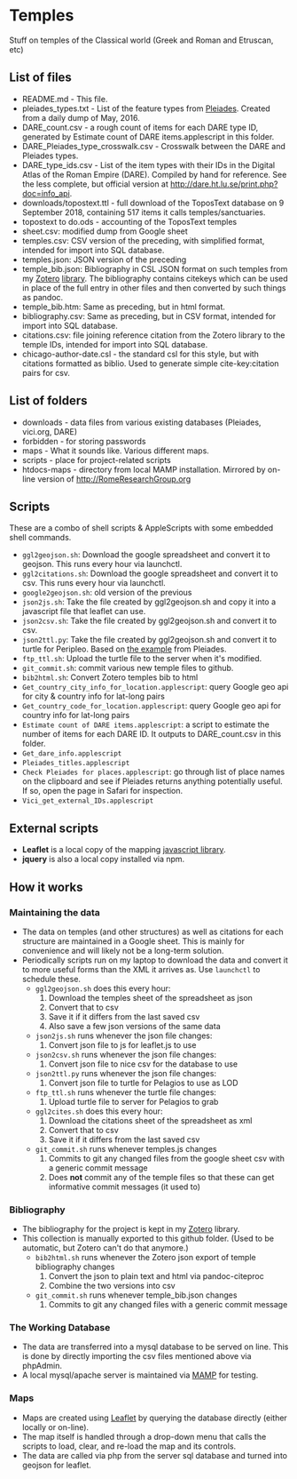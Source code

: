 # Temples

Stuff on temples of the Classical world (Greek and Roman and Etruscan, etc)

## List of files

- README.md - This file.
- pleiades\_types.txt - List of the feature types from [Pleiades](http://pleiades.stoa.org). Created from a daily dump of May, 2016.
- DARE\_count.csv - a rough count of items for each DARE type ID, generated by Estimate count of DARE items.applescript in this folder.
- DARE\_Pleiades\_type\_crosswalk.csv - Crosswalk between the DARE and Pleiades types.
- DARE\_type\_ids.csv - List of the item types with their IDs in the Digital Atlas of the  Roman Empire (DARE). Compiled by hand for reference. See the less complete, but official version at <http://dare.ht.lu.se/print.php?doc=info_api>.
- downloads/topostext.ttl - full download of the ToposText database on 9 September 2018, containing 517 items it calls temples/sanctuaries.
- topostext to do.ods - accounting of the ToposText temples
- sheet.csv: modified dump from Google sheet
- temples.csv: CSV version of the preceding, with simplified format, intended for import into SQL database.
- temples.json: JSON version of the preceding
- temple\_bib.json: Bibliography in CSL JSON format on such temples from my [Zotero](https://zotero.org/) [library](https://www.zotero.org/john_muccigrosso/items). The bibliography contains citekeys which can be used in place of the full entry in other files and then converted by such things as pandoc.
- temple\_bib.htm: Same as preceding, but in html format.
- bibliography.csv: Same as preceding, but in CSV format, intended for import into SQL database.
- citations.csv: file joining reference citation from the Zotero library to the temple IDs, intended for import into SQL database.
- chicago-author-date.csl - the standard csl for this style, but with citations formatted as biblio. Used to generate simple cite-key:citation pairs for csv.

## List of folders

- downloads - data files from various existing databases (Pleiades, vici.org, DARE)
- forbidden - for storing passwords
- maps - What it sounds like. Various different maps.
- scripts - place for project-related scripts
- htdocs-maps - directory from local MAMP installation. Mirrored by on-line version of <http://RomeResearchGroup.org>

## Scripts

These are a combo of shell scripts & AppleScripts with some embedded shell commands.

- `ggl2geojson.sh`: Download the google spreadsheet and convert it to geojson. This runs every hour via launchctl.
- `ggl2citations.sh`: Download the google spreadsheet and convert it to csv. This runs every hour via launchctl.
- `google2geojson.sh`: old version of the previous
- `json2js.sh`: Take the file created by ggl2geojson.sh and copy it into a javascript file that leaflet can use.
- `json2csv.sh`: Take the file created by ggl2geojson.sh and convert it to csv.
- `json2ttl.py`: Take the file created by ggl2geojson.sh and convert it to turtle for Peripleo. Based on [the example](https://github.com/rsimon/data2pelagios/blob/master/gazetteer/dai/dai2pelagios.py) from Pleiades.
- `ftp_ttl.sh`: Upload the turtle file to the server when it's modified.
- `git_commit.sh`: commit various new temple files to github.
- `bib2html.sh`: Convert Zotero temples bib to html
- `Get_country_city_info_for_location.applescript`: query Google geo api for city & country info for lat-long pairs
- `Get_country_code_for_location.applescript`: query Google geo api for country info for lat-long pairs
- `Estimate count of DARE items.applescript`: a script to estimate the number of items for each DARE ID. It outputs to DARE\_count.csv in this folder.
- `Get_dare_info.applescript`
- `Pleiades_titles.applescript`
- `Check Pleiades for places.applescript`: go through list of place names on the clipboard and see if Pleiades returns anything potentially useful. If so, open the page in Safari for inspection.
- `Vici_get_external_IDs.applescript`

## External scripts

- **Leaflet** is a local copy of the mapping [javascript library](http://leafletjs.com/download.html).
- **jquery** is also a local copy installed via npm.

## How it works

### Maintaining the data

- The data on temples (and other structures) as well as citations for each structure are maintained in a Google sheet. This is mainly for convenience and will likely not be a long-term solution.
- Periodically scripts run on my laptop to download the data and convert it to more useful forms than the XML it arrives as. Use `launchctl` to schedule these.
    - `ggl2geojson.sh` does this every hour:
        1. Download the temples sheet of the spreadsheet as json
        1. Convert that to csv
        1. Save it if it differs from the last saved csv
        1. Also save a few json versions of the same data
    - `json2js.sh` runs whenever the json file changes:
        1. Convert json file to js for leaflet.js to use
    - `json2csv.sh` runs whenever the json file changes:
        1. Convert json file to nice csv for the database to use
    - `json2ttl.py` runs whenever the json file changes:
        1. Convert json file to turtle for Pelagios to use as LOD
    - `ftp_ttl.sh` runs whenever the turtle file changes:
        1. Upload turtle file to server for Pelagios to grab
    - `ggl2cites.sh` does this every hour:
        1. Download the citations sheet of the spreadsheet as xml
        1. Convert that to csv
        1. Save it if it differs from the last saved csv
    - `git_commit.sh` runs whenever temples.js changes
        1. Commits to git any changed files from the google sheet csv with a generic commit message
        1. Does **not** commit any of the temple files so that these can get informative commit messages (it used to)

### Bibliography

- The bibliography for the project is kept in my [Zotero](http://zotero.org/) library.
- This collection is manually exported to this github folder. (Used to be automatic, but Zotero can't do that anymore.)
    - `bib2html.sh` runs whenever the Zotero json export of temple bibliography changes
        1. Convert the json to plain text and html via pandoc-citeproc
        1. Combine the two versions into csv
    - `git_commit.sh` runs whenever temple_bib.json changes
        1. Commits to git any changed files with a generic commit message

### The Working Database

- The data are transferred into a mysql database to be served on line. This is done by directly importing the csv files mentioned above via phpAdmin.
- A local mysql/apache server is maintained via [MAMP](http://mamp.info/) for testing.

### Maps

- Maps are created using [Leaflet](http://leafletjs.com) by querying the database directly (either locally or on-line).
- The map itself is handled through a drop-down menu that calls the scripts to load, clear, and re-load the map and its controls.
- The data are called via php from the server sql database and turned into geojson for leaflet.
